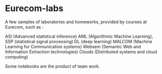 # Eurecom-labs
A few samples of laboratories and homeworks, provided by courses at Eurecom, such as :

ASI (Advanced statistical inference) 
AML (Algorithmic Machine Learning),
SSP (statistical signal processing)
DL (deep learning)
MALCOM (Machine Learning for Communication systems)
Websem (Semantic Web and Information Extraction technologies)
Clouds (Distributed systems and cloud computing)

Some notebooks are the product of team work.
